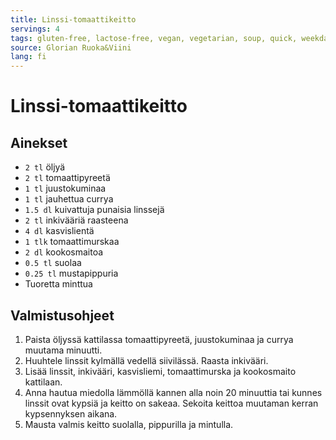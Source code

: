 ```yaml
---
title: Linssi-tomaattikeitto
servings: 4
tags: gluten-free, lactose-free, vegan, vegetarian, soup, quick, weekday, tested
source: Glorian Ruoka&Viini
lang: fi
---
```


# Linssi-tomaattikeitto

## Ainekset

- `2 tl` öljyä
- `2 tl` tomaattipyreetä
- `1 tl` juustokuminaa
- `1 tl` jauhettua currya
- `1.5 dl` kuivattuja punaisia linssejä
- `2 tl` inkivääriä raasteena
- `4 dl` kasvislientä
- `1 tlk` tomaattimurskaa
- `2 dl` kookosmaitoa
- `0.5 tl` suolaa
- `0.25 tl` mustapippuria
- Tuoretta minttua

## Valmistusohjeet

1. Paista öljyssä kattilassa tomaattipyreetä, juustokuminaa ja currya muutama minuutti.
1. Huuhtele linssit kylmällä vedellä siivilässä. Raasta inkivääri.
1. Lisää linssit, inkivääri, kasvisliemi, tomaattimurska ja kookosmaito kattilaan.
1. Anna hautua miedolla lämmöllä kannen alla noin 20 minuuttia tai kunnes linssit ovat kypsiä ja keitto on sakeaa. Sekoita keittoa muutaman kerran kypsennyksen aikana.
1. Mausta valmis keitto suolalla, pippurilla ja mintulla.
